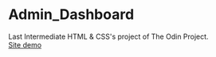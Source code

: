 # Admin_Dashboard
Last Intermediate HTML & CSS's project of The Odin Project. <br>
<a href="https://wender13.github.io/Admin_Dashboard/">Site demo</a>
